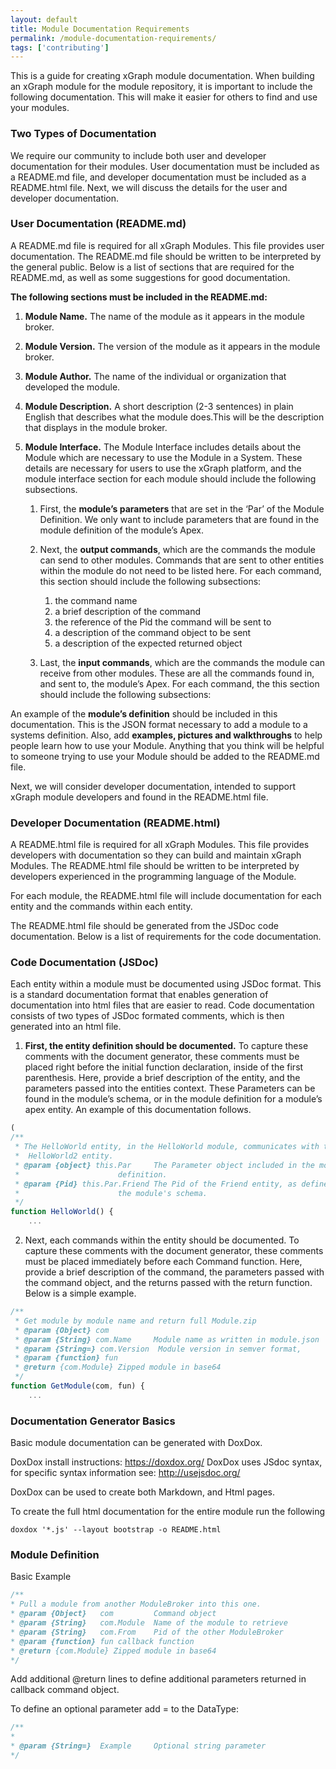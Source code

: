 ```yaml
---
layout: default
title: Module Documentation Requirements
permalink: /module-documentation-requirements/
tags: ['contributing']
---
```

This is a guide for creating xGraph module documentation. When building an xGraph module for the module 
repository, it is important to include the following documentation. This will make it easier for others to 
find and use your modules.

### Two Types of Documentation
We require our community to include both user and developer documentation for their modules. User 
documentation must be included as a README.md file, and developer documentation must be included as a
 README.html file. Next, we will discuss the details for the user and developer documentation.

### User Documentation (README.md)
A README.md file is required for all xGraph Modules. This file provides user documentation. The README.md 
file should be written to be interpreted by the general public. Below is a list of sections that are required 
for the README.md, as well as some suggestions for good documentation.

**The following sections must be included in the README.md:**

1. **Module Name.** The name of the module as it appears in the module broker.

2. **Module Version.** The version of the module as it appears in the module broker.

3. **Module Author.** The name of the individual or organization that developed the module.

4. **Module Description.**  A short description (2-3 sentences) in plain English that describes what the 
module does.This will be the description that displays in the module broker.

5. **Module Interface.** The Module Interface includes details about the Module which are necessary to use 
the Module in a System. These details are necessary for users to use the xGraph platform, and the module 
interface section for each module should include the following subsections. 

    1. First, the **module’s parameters** that are set in the ‘Par’ of the Module Definition. We only want to 
    include parameters that are found in the module definition of the module’s Apex. 
    2. Next, the **output commands**, which are the commands the module can send to other modules. Commands 
       that are sent 
       to other entities within the module do not need to be listed here. For each command, this section 
       should include the following subsections: 
        
       1.  the command name 
       2.  a brief description of the command 
       3.  the reference of the Pid the command will be sent to
       4.  a description of the command object to be sent
       5.  a description of the expected returned object
    
    3. Last, the **input commands**, which are the commands the module can receive from other modules. These 
       are all the commands found in, and sent to, the module’s Apex. For each command, the this section 
       should include the following subsections: 



An example of the **module’s definition** should be included in this documentation. This is the JSON format 
necessary to add a module to a systems definition. Also, add **examples, pictures and walkthroughs** to help 
people learn how to use your Module. Anything that you think will be helpful to someone trying to use your 
Module should be added to the README.md file.

Next, we will consider developer documentation, intended to support xGraph module developers and found in the 
README.html file.

### Developer Documentation (README.html)

A README.html file is required for all xGraph Modules. This file provides developers with documentation so 
they can build and maintain xGraph Modules. The README.html file should be written to be interpreted by 
developers experienced in the programming language of the Module. 

For each module, the README.html file will include documentation for each entity and the commands within each 
entity.

The README.html file should be generated from the JSDoc code documentation. Below is a list of requirements 
for the code documentation. 

### Code Documentation (JSDoc)

Each entity within a module must be documented using JSDoc format. This is a standard documentation format 
that enables generation of documentation into html files that are easier to read. Code documentation consists 
of two types of JSDoc formated comments, which is then generated into an html file.

1. **First, the entity definition should be documented.** To capture these comments with the document 
generator, these comments must be placed right before the initial function declaration, inside of the first 
parenthesis. Here, provide a brief description of the entity, and the parameters passed into the entities 
context. These Parameters can be found in the module’s schema, or in the module definition for a module’s 
apex entity. An example of this documentation follows.

```javascript
(
/**
 * The HelloWorld entity, in the HelloWorld module, communicates with the    
 * 	HelloWorld2 entity. 
 * @param {object} this.Par     The Parameter object included in the module 
 * 						definition.
 * @param {Pid} this.Par.Friend The Pid of the Friend entity, as defined in 
 * 						the module's schema.
 */
function HelloWorld() {
	...
```

2. Next, each commands within the entity should be documented. To capture these comments with the document 
generator, these comments must be placed immediately before each Command function. Here, provide a brief 
description of the command, the parameters passed with the command object, and the returns passed with the 
return function. Below is a simple example.

```javascript
/**
 * Get module by module name and return full Module.zip
 * @param {Object} com
 * @param {String} com.Name  	Module name as written in module.json
 * @param {String=} com.Version  Module version in semver format,
 * @param {function} fun
 * @return {com.Module} Zipped module in base64
 */
function GetModule(com, fun) {
	...
```

### Documentation Generator Basics
Basic module documentation can be generated with DoxDox. 

DoxDox install instructions: https://doxdox.org/
DoxDox uses JSdoc syntax, for specific syntax information see: http://usejsdoc.org/

DoxDox can be used to create both Markdown, and Html pages. 

To create the full html documentation for the entire module run the following
```
doxdox '*.js' --layout bootstrap -o README.html
```

### Module Definition

Basic Example
```javascript
/**
* Pull a module from another ModuleBroker into this one.
* @param {Object} 	com 		Command object
* @param {String} 	com.Module 	Name of the module to retrieve
* @param {String} 	com.From 	Pid of the other ModuleBroker
* @param {function} fun callback function
* @return {com.Module} Zipped module in base64
*/

```
Add additional @return lines to define additional parameters returned in callback command object.

To define an optional parameter add = to the DataType:
```javascript
/**	 
* 
* @param {String=} 	Example     Optional string parameter
*/
 ```